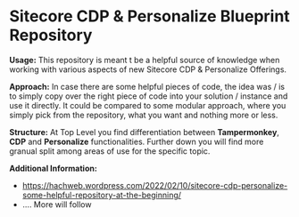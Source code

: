 # Sitecore CDP & Personalize Blueprint Repository
**Usage:**  This repository is meant t be a helpful source of knowledge when working with various aspects of new Sitecore CDP & Personalize Offerings.

**Approach:** In case there are some helpful pieces of code, the idea was / is to simply copy over the right piece of code into your solution / instance and use it directly. It could be compared to some modular approach, where you simply pick from the repository, what you want and nothing more or less.

**Structure:** At Top Level you find differentiation between **Tampermonkey**, **CDP** and **Personalize** functionalities. Further down you will find more granual split among areas of use for the specific topic.

**Additional Information:** 

 - https://hachweb.wordpress.com/2022/02/10/sitecore-cdp-personalize-some-helpful-repository-at-the-beginning/
 - .... More will follow
